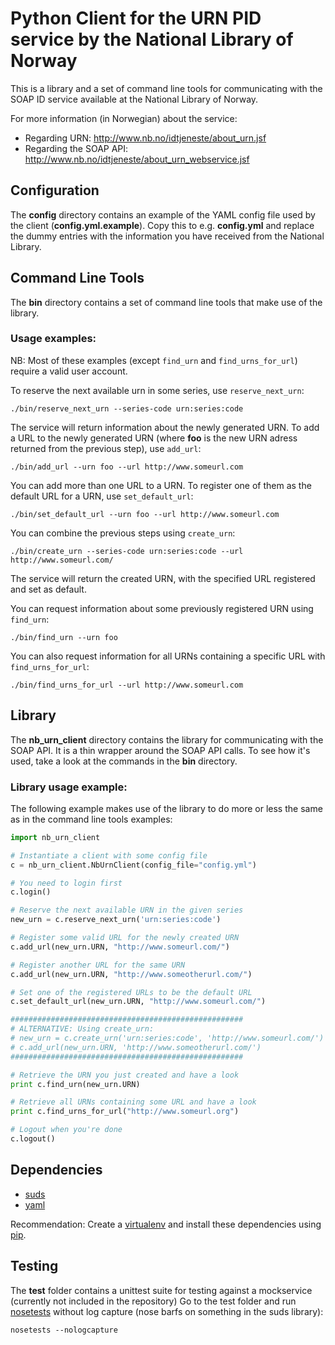 Python Client for the URN PID service by the National Library of Norway
=======================================================================

This is a library and a set of command line tools for communicating with the SOAP ID service available at the National Library of Norway.

For more information (in Norwegian) about the service:
* Regarding URN: http://www.nb.no/idtjeneste/about_urn.jsf
* Regarding the SOAP API: http://www.nb.no/idtjeneste/about_urn_webservice.jsf

Configuration
-------------

The **config** directory contains an example of the YAML config file used by the client (**config.yml.example**). Copy this to e.g. **config.yml** and replace the dummy entries with the information you have received from the National Library.

Command Line Tools
------------------

The **bin** directory contains a set of command line tools that make use of the library.

### Usage examples:
NB: Most of these examples (except `find_urn` and `find_urns_for_url`) require a valid user account.

To reserve the next available urn in some series, use `reserve_next_urn`:
```
./bin/reserve_next_urn --series-code urn:series:code
```

The service will return information about the newly generated URN.
To add a URL to the newly generated URN (where **foo** is the new URN adress returned from the previous step), use `add_url`:

```
./bin/add_url --urn foo --url http://www.someurl.com
```

You can add more than one URL to a URN. To register one of them as the default URL for a URN, use `set_default_url`:

```
./bin/set_default_url --urn foo --url http://www.someurl.com
```

You can combine the previous steps using `create_urn`:

```
./bin/create_urn --series-code urn:series:code --url http://www.someurl.com/
```

The service will return the created URN, with the specified URL registered and set as default.

You can request information about some previously registered URN using `find_urn`:

```
./bin/find_urn --urn foo
```

You can also request information for all URNs containing a specific URL with `find_urns_for_url`:

```
./bin/find_urns_for_url --url http://www.someurl.com
```

Library
-------
The **nb_urn_client** directory contains the library for communicating with the SOAP API.
It is a thin wrapper around the SOAP API calls. To see how it's used, take a look at the commands in the **bin** directory.

### Library usage example:
The following example makes use of the library to do more or less the same as in the command line tools examples:

```python
import nb_urn_client

# Instantiate a client with some config file
c = nb_urn_client.NbUrnClient(config_file="config.yml")

# You need to login first
c.login()

# Reserve the next available URN in the given series
new_urn = c.reserve_next_urn('urn:series:code')

# Register some valid URL for the newly created URN
c.add_url(new_urn.URN, "http://www.someurl.com/")

# Register another URL for the same URN
c.add_url(new_urn.URN, "http://www.someotherurl.com/")

# Set one of the registered URLs to be the default URL
c.set_default_url(new_urn.URN, "http://www.someurl.com/")

####################################################
# ALTERNATIVE: Using create_urn:
# new_urn = c.create_urn('urn:series:code', 'http://www.someurl.com/')
# c.add_url(new_urn.URN, 'http://www.someotherurl.com/')
####################################################

# Retrieve the URN you just created and have a look
print c.find_urn(new_urn.URN)

# Retrieve all URNs containing some URL and have a look
print c.find_urns_for_url("http://www.someurl.org")

# Logout when you're done
c.logout()

```

Dependencies
------------

* [suds](https://fedorahosted.org/suds/)
* [yaml](https://pypi.python.org/pypi/PyYAML)

Recommendation: Create a [virtualenv](http://virtualenv.readthedocs.org/) and install these dependencies using [pip](http://pip.readthedocs.org/).

Testing
-------

The **test** folder contains a unittest suite for testing against a mockservice
(currently not included in the repository)
Go to the test folder and run [nosetests](https://nose.readthedocs.org/en/latest/) without log capture
(nose barfs on something in the suds library):

```
nosetests --nologcapture
```
